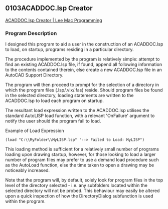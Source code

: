 ## 0103ACADDOC.lsp Creator

[ACADDOC.lsp Creator | Lee Mac Programming](http://www.lee-mac.com/acaddoccreator.html)

### Program Description

I designed this program to aid a user in the construction of an ACADDOC.lsp to load, on startup, programs residing in a particular directory.

The procedure implemented by the program is relatively simple: attempt to find an existing ACADDOC.lsp file, if found, append all following information to the contents contained therein, else create a new ACADDOC.lsp file in an AutoCAD Support Directory.

The program will then proceed to prompt for the selection of a directory in which the program files (.lsp/.vlx/.fas) reside. Should program files be found in the selected directory, loading statements are written to the ACADDOC.lsp to load each program on startup.

The resultant load expression written to the ACADDOC.lsp utilises the standard AutoLISP load function, with a relevant 'OnFailure' argument to notify the user should the program fail to load.

Example of Load Expression

```
(load "C:\\MyFolder\\MyLISP.lsp" "--> Failed to Load: MyLISP")
```

This loading method is sufficient for a relatively small number of programs loading upon drawing startup, however, for those looking to load a larger number of program files may prefer to use a demand load procedure such as the AutoLoad function, else the time taken to open a drawing may be noticeably increased.

Note that the program will, by default, solely look for program files in the top level of the directory selected - i.e. any subfolders located within the selected directory will not be probed. This behaviour may easily be altered upon a quick inspection of how the DirectoryDialog subfunction is used within the program.